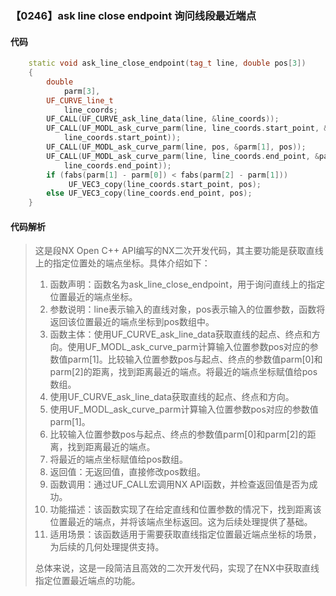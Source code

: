### 【0246】ask line close endpoint 询问线段最近端点

#### 代码

```cpp
    static void ask_line_close_endpoint(tag_t line, double pos[3])  
    {  
        double  
            parm[3],  
        UF_CURVE_line_t  
            line_coords;  
        UF_CALL(UF_CURVE_ask_line_data(line, &line_coords));  
        UF_CALL(UF_MODL_ask_curve_parm(line, line_coords.start_point, &parm[0],  
            line_coords.start_point));  
        UF_CALL(UF_MODL_ask_curve_parm(line, pos, &parm[1], pos));  
        UF_CALL(UF_MODL_ask_curve_parm(line, line_coords.end_point, &parm[2],  
            line_coords.end_point));  
        if (fabs(parm[1] - parm[0]) < fabs(parm[2] - parm[1]))  
             UF_VEC3_copy(line_coords.start_point, pos);  
        else UF_VEC3_copy(line_coords.end_point, pos);  
    }

```

#### 代码解析

> 这是段NX Open C++ API编写的NX二次开发代码，其主要功能是获取直线上的指定位置处的端点坐标。具体介绍如下：
>
> 1. 函数声明：函数名为ask_line_close_endpoint，用于询问直线上的指定位置最近的端点坐标。
> 2. 参数说明：line表示输入的直线对象，pos表示输入的位置参数，函数将返回该位置最近的端点坐标到pos数组中。
> 3. 函数主体：使用UF_CURVE_ask_line_data获取直线的起点、终点和方向。使用UF_MODL_ask_curve_parm计算输入位置参数pos对应的参数值parm[1]。比较输入位置参数pos与起点、终点的参数值parm[0]和parm[2]的距离，找到距离最近的端点。将最近的端点坐标赋值给pos数组。
> 4. 使用UF_CURVE_ask_line_data获取直线的起点、终点和方向。
> 5. 使用UF_MODL_ask_curve_parm计算输入位置参数pos对应的参数值parm[1]。
> 6. 比较输入位置参数pos与起点、终点的参数值parm[0]和parm[2]的距离，找到距离最近的端点。
> 7. 将最近的端点坐标赋值给pos数组。
> 8. 返回值：无返回值，直接修改pos数组。
> 9. 函数调用：通过UF_CALL宏调用NX API函数，并检查返回值是否为成功。
> 10. 功能描述：该函数实现了在给定直线和位置参数的情况下，找到距离该位置最近的端点，并将该端点坐标返回。这为后续处理提供了基础。
> 11. 适用场景：该函数适用于需要获取直线指定位置最近端点坐标的场景，为后续的几何处理提供支持。
>
> 总体来说，这是一段简洁且高效的二次开发代码，实现了在NX中获取直线指定位置最近端点的功能。
>
